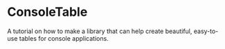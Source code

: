 # ConsoleTable
A tutorial on how to make a library that can help create beautiful, easy-to-use tables for console applications.
